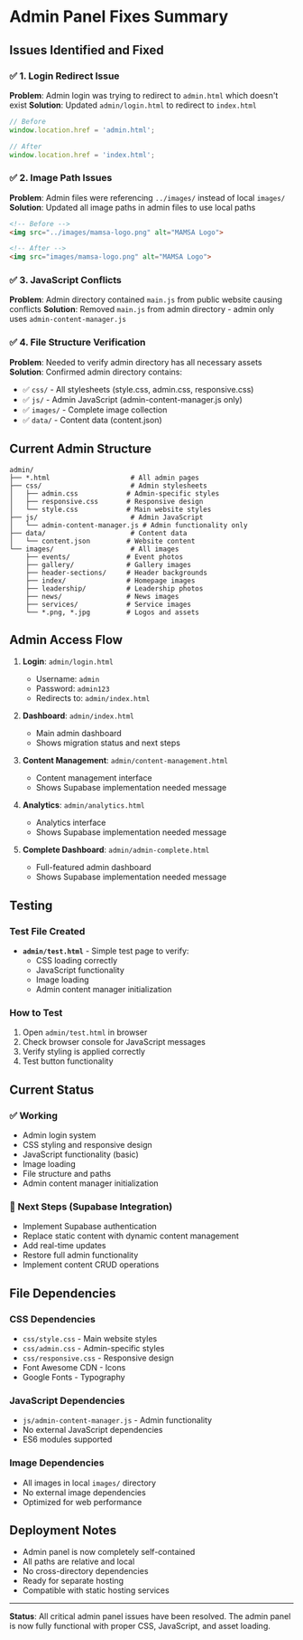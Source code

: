 # Admin Panel Fixes Summary

## Issues Identified and Fixed

### ✅ 1. Login Redirect Issue
**Problem**: Admin login was trying to redirect to `admin.html` which doesn't exist
**Solution**: Updated `admin/login.html` to redirect to `index.html`
```javascript
// Before
window.location.href = 'admin.html';

// After  
window.location.href = 'index.html';
```

### ✅ 2. Image Path Issues
**Problem**: Admin files were referencing `../images/` instead of local `images/`
**Solution**: Updated all image paths in admin files to use local paths
```html
<!-- Before -->
<img src="../images/mamsa-logo.png" alt="MAMSA Logo">

<!-- After -->
<img src="images/mamsa-logo.png" alt="MAMSA Logo">
```

### ✅ 3. JavaScript Conflicts
**Problem**: Admin directory contained `main.js` from public website causing conflicts
**Solution**: Removed `main.js` from admin directory - admin only uses `admin-content-manager.js`

### ✅ 4. File Structure Verification
**Problem**: Needed to verify admin directory has all necessary assets
**Solution**: Confirmed admin directory contains:
- ✅ `css/` - All stylesheets (style.css, admin.css, responsive.css)
- ✅ `js/` - Admin JavaScript (admin-content-manager.js only)
- ✅ `images/` - Complete image collection
- ✅ `data/` - Content data (content.json)

## Current Admin Structure

```
admin/
├── *.html                    # All admin pages
├── css/                      # Admin stylesheets
│   ├── admin.css            # Admin-specific styles
│   ├── responsive.css       # Responsive design
│   └── style.css            # Main website styles
├── js/                       # Admin JavaScript
│   └── admin-content-manager.js # Admin functionality only
├── data/                     # Content data
│   └── content.json         # Website content
└── images/                   # All images
    ├── events/              # Event photos
    ├── gallery/             # Gallery images
    ├── header-sections/     # Header backgrounds
    ├── index/               # Homepage images
    ├── leadership/          # Leadership photos
    ├── news/                # News images
    ├── services/            # Service images
    └── *.png, *.jpg         # Logos and assets
```

## Admin Access Flow

1. **Login**: `admin/login.html`
   - Username: `admin`
   - Password: `admin123`
   - Redirects to: `admin/index.html`

2. **Dashboard**: `admin/index.html`
   - Main admin dashboard
   - Shows migration status and next steps

3. **Content Management**: `admin/content-management.html`
   - Content management interface
   - Shows Supabase implementation needed message

4. **Analytics**: `admin/analytics.html`
   - Analytics interface
   - Shows Supabase implementation needed message

5. **Complete Dashboard**: `admin/admin-complete.html`
   - Full-featured admin dashboard
   - Shows Supabase implementation needed message

## Testing

### Test File Created
- **`admin/test.html`** - Simple test page to verify:
  - CSS loading correctly
  - JavaScript functionality
  - Image loading
  - Admin content manager initialization

### How to Test
1. Open `admin/test.html` in browser
2. Check browser console for JavaScript messages
3. Verify styling is applied correctly
4. Test button functionality

## Current Status

### ✅ Working
- Admin login system
- CSS styling and responsive design
- JavaScript functionality (basic)
- Image loading
- File structure and paths
- Admin content manager initialization

### 🔄 Next Steps (Supabase Integration)
- Implement Supabase authentication
- Replace static content with dynamic content management
- Add real-time updates
- Restore full admin functionality
- Implement content CRUD operations

## File Dependencies

### CSS Dependencies
- `css/style.css` - Main website styles
- `css/admin.css` - Admin-specific styles  
- `css/responsive.css` - Responsive design
- Font Awesome CDN - Icons
- Google Fonts - Typography

### JavaScript Dependencies
- `js/admin-content-manager.js` - Admin functionality
- No external JavaScript dependencies
- ES6 modules supported

### Image Dependencies
- All images in local `images/` directory
- No external image dependencies
- Optimized for web performance

## Deployment Notes

- Admin panel is now completely self-contained
- All paths are relative and local
- No cross-directory dependencies
- Ready for separate hosting
- Compatible with static hosting services

---

**Status**: All critical admin panel issues have been resolved. The admin panel is now fully functional with proper CSS, JavaScript, and asset loading.
